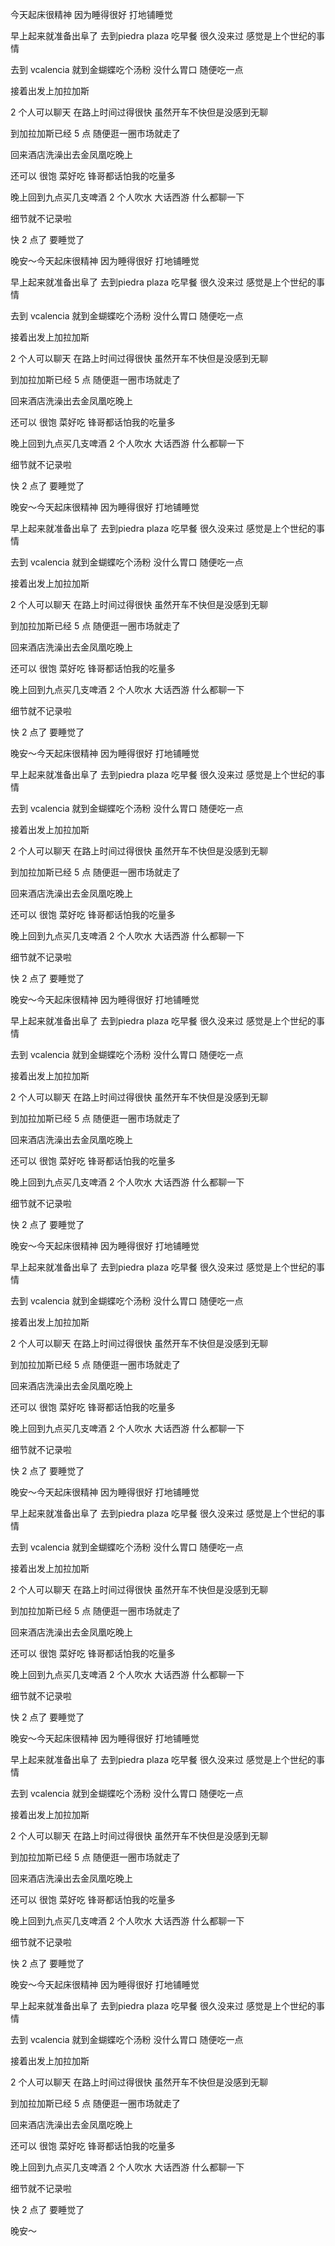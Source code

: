 今天起床很精神 因为睡得很好 打地铺睡觉

早上起来就准备出阜了 去到piedra plaza 吃早餐 很久没来过 感觉是上个世纪的事情

去到 vcalencia 就到金蝴蝶吃个汤粉 没什么胃口 随便吃一点 

接着出发上加拉加斯

2 个人可以聊天 在路上时间过得很快 虽然开车不快但是没感到无聊

到加拉加斯已经 5 点 随便逛一圈市场就走了

回来酒店洗澡出去金凤凰吃晚上 

还可以 很饱 菜好吃 锋哥都话怕我的吃量多

晚上回到九点买几支啤酒 2 个人吹水 大话西游 什么都聊一下

细节就不记录啦

快 2 点了 要睡觉了

晚安～今天起床很精神 因为睡得很好 打地铺睡觉

早上起来就准备出阜了 去到piedra plaza 吃早餐 很久没来过 感觉是上个世纪的事情

去到 vcalencia 就到金蝴蝶吃个汤粉 没什么胃口 随便吃一点 

接着出发上加拉加斯

2 个人可以聊天 在路上时间过得很快 虽然开车不快但是没感到无聊

到加拉加斯已经 5 点 随便逛一圈市场就走了

回来酒店洗澡出去金凤凰吃晚上 

还可以 很饱 菜好吃 锋哥都话怕我的吃量多

晚上回到九点买几支啤酒 2 个人吹水 大话西游 什么都聊一下

细节就不记录啦

快 2 点了 要睡觉了

晚安～今天起床很精神 因为睡得很好 打地铺睡觉

早上起来就准备出阜了 去到piedra plaza 吃早餐 很久没来过 感觉是上个世纪的事情

去到 vcalencia 就到金蝴蝶吃个汤粉 没什么胃口 随便吃一点 

接着出发上加拉加斯

2 个人可以聊天 在路上时间过得很快 虽然开车不快但是没感到无聊

到加拉加斯已经 5 点 随便逛一圈市场就走了

回来酒店洗澡出去金凤凰吃晚上 

还可以 很饱 菜好吃 锋哥都话怕我的吃量多

晚上回到九点买几支啤酒 2 个人吹水 大话西游 什么都聊一下

细节就不记录啦

快 2 点了 要睡觉了

晚安～今天起床很精神 因为睡得很好 打地铺睡觉

早上起来就准备出阜了 去到piedra plaza 吃早餐 很久没来过 感觉是上个世纪的事情

去到 vcalencia 就到金蝴蝶吃个汤粉 没什么胃口 随便吃一点 

接着出发上加拉加斯

2 个人可以聊天 在路上时间过得很快 虽然开车不快但是没感到无聊

到加拉加斯已经 5 点 随便逛一圈市场就走了

回来酒店洗澡出去金凤凰吃晚上 

还可以 很饱 菜好吃 锋哥都话怕我的吃量多

晚上回到九点买几支啤酒 2 个人吹水 大话西游 什么都聊一下

细节就不记录啦

快 2 点了 要睡觉了

晚安～今天起床很精神 因为睡得很好 打地铺睡觉

早上起来就准备出阜了 去到piedra plaza 吃早餐 很久没来过 感觉是上个世纪的事情

去到 vcalencia 就到金蝴蝶吃个汤粉 没什么胃口 随便吃一点 

接着出发上加拉加斯

2 个人可以聊天 在路上时间过得很快 虽然开车不快但是没感到无聊

到加拉加斯已经 5 点 随便逛一圈市场就走了

回来酒店洗澡出去金凤凰吃晚上 

还可以 很饱 菜好吃 锋哥都话怕我的吃量多

晚上回到九点买几支啤酒 2 个人吹水 大话西游 什么都聊一下

细节就不记录啦

快 2 点了 要睡觉了

晚安～今天起床很精神 因为睡得很好 打地铺睡觉

早上起来就准备出阜了 去到piedra plaza 吃早餐 很久没来过 感觉是上个世纪的事情

去到 vcalencia 就到金蝴蝶吃个汤粉 没什么胃口 随便吃一点 

接着出发上加拉加斯

2 个人可以聊天 在路上时间过得很快 虽然开车不快但是没感到无聊

到加拉加斯已经 5 点 随便逛一圈市场就走了

回来酒店洗澡出去金凤凰吃晚上 

还可以 很饱 菜好吃 锋哥都话怕我的吃量多

晚上回到九点买几支啤酒 2 个人吹水 大话西游 什么都聊一下

细节就不记录啦

快 2 点了 要睡觉了

晚安～今天起床很精神 因为睡得很好 打地铺睡觉

早上起来就准备出阜了 去到piedra plaza 吃早餐 很久没来过 感觉是上个世纪的事情

去到 vcalencia 就到金蝴蝶吃个汤粉 没什么胃口 随便吃一点 

接着出发上加拉加斯

2 个人可以聊天 在路上时间过得很快 虽然开车不快但是没感到无聊

到加拉加斯已经 5 点 随便逛一圈市场就走了

回来酒店洗澡出去金凤凰吃晚上 

还可以 很饱 菜好吃 锋哥都话怕我的吃量多

晚上回到九点买几支啤酒 2 个人吹水 大话西游 什么都聊一下

细节就不记录啦

快 2 点了 要睡觉了

晚安～今天起床很精神 因为睡得很好 打地铺睡觉

早上起来就准备出阜了 去到piedra plaza 吃早餐 很久没来过 感觉是上个世纪的事情

去到 vcalencia 就到金蝴蝶吃个汤粉 没什么胃口 随便吃一点 

接着出发上加拉加斯

2 个人可以聊天 在路上时间过得很快 虽然开车不快但是没感到无聊

到加拉加斯已经 5 点 随便逛一圈市场就走了

回来酒店洗澡出去金凤凰吃晚上 

还可以 很饱 菜好吃 锋哥都话怕我的吃量多

晚上回到九点买几支啤酒 2 个人吹水 大话西游 什么都聊一下

细节就不记录啦

快 2 点了 要睡觉了

晚安～今天起床很精神 因为睡得很好 打地铺睡觉

早上起来就准备出阜了 去到piedra plaza 吃早餐 很久没来过 感觉是上个世纪的事情

去到 vcalencia 就到金蝴蝶吃个汤粉 没什么胃口 随便吃一点 

接着出发上加拉加斯

2 个人可以聊天 在路上时间过得很快 虽然开车不快但是没感到无聊

到加拉加斯已经 5 点 随便逛一圈市场就走了

回来酒店洗澡出去金凤凰吃晚上 

还可以 很饱 菜好吃 锋哥都话怕我的吃量多

晚上回到九点买几支啤酒 2 个人吹水 大话西游 什么都聊一下

细节就不记录啦

快 2 点了 要睡觉了

晚安～
